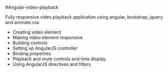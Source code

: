 #Angular-video-playback

Fully responsive video playback application using angular, bootstrap, jquery and animate.css

* Creating video element
* Making video element responsive
* Building controls
* Setting up AngularJS controller
* Binding properties
* Playback and mute controls and time display.
* Using AngularJS directives and filters
